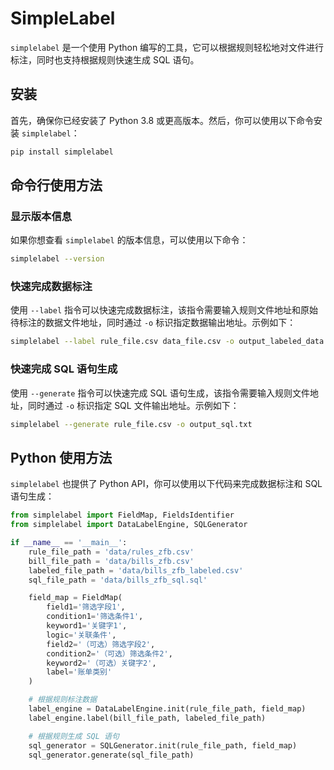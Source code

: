 # SimpleLabel

`simplelabel` 是一个使用 Python 编写的工具，它可以根据规则轻松地对文件进行标注，同时也支持根据规则快速生成 SQL 语句。

## 安装
首先，确保你已经安装了 Python 3.8 或更高版本。然后，你可以使用以下命令安装 `simplelabel`：

```bash
pip install simplelabel
```

## 命令行使用方法

### 显示版本信息
如果你想查看 `simplelabel` 的版本信息，可以使用以下命令：
```bash
simplelabel --version
```

### 快速完成数据标注
使用 `--label` 指令可以快速完成数据标注，该指令需要输入规则文件地址和原始待标注的数据文件地址，同时通过 `-o` 标识指定数据输出地址。示例如下：
```bash
simplelabel --label rule_file.csv data_file.csv -o output_labeled_data.csv
```

### 快速完成 SQL 语句生成
使用 `--generate` 指令可以快速完成 SQL 语句生成，该指令需要输入规则文件地址，同时通过 `-o` 标识指定 SQL 文件输出地址。示例如下：
```bash
simplelabel --generate rule_file.csv -o output_sql.txt
```

## Python 使用方法
`simplelabel` 也提供了 Python API，你可以使用以下代码来完成数据标注和 SQL 语句生成：

```python
from simplelabel import FieldMap, FieldsIdentifier
from simplelabel import DataLabelEngine, SQLGenerator

if __name__ == '__main__':
    rule_file_path = 'data/rules_zfb.csv'
    bill_file_path = 'data/bills_zfb.csv'
    labeled_file_path = 'data/bills_zfb_labeled.csv'
    sql_file_path = 'data/bills_zfb_sql.sql'

    field_map = FieldMap(
        field1='筛选字段1',
        condition1='筛选条件1',
        keyword1='关键字1',
        logic='关联条件',
        field2='（可选）筛选字段2',
        condition2='（可选）筛选条件2',
        keyword2='（可选）关键字2',
        label='账单类别'
    )

    # 根据规则标注数据
    label_engine = DataLabelEngine.init(rule_file_path, field_map)
    label_engine.label(bill_file_path, labeled_file_path)

    # 根据规则生成 SQL 语句
    sql_generator = SQLGenerator.init(rule_file_path, field_map)
    sql_generator.generate(sql_file_path)

```
